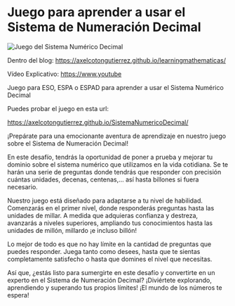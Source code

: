 # Juego para aprender a usar el Sistema de Numeración Decimal


![Juego del Sistema Numérico Decimal](https://axelcotongutierrez.github.io/learningmathematicas/assets/images//posts/SND/J01SND.jpg)

Dentro del blog: https://axelcotongutierrez.github.io/learningmathematicas/

Vídeo Explicativo: https://www.youtube

Juego para ESO, ESPA o ESPAD para aprender a usar el Sistema Numérico Decimal

Puedes probar el juego en esta url:

https://axelcotongutierrez.github.io/SistemaNumericoDecimal/

¡Prepárate para una emocionante aventura de aprendizaje en nuestro juego sobre el Sistema de Numeración Decimal!

En este desafío, tendrás la oportunidad de poner a prueba y mejorar tu dominio sobre el sistema numérico que utilizamos en la vida cotidiana. Se te harán una serie de preguntas donde tendrás que responder con precisión cuántas unidades, decenas, centenas,... así hasta billones si fuera necesario.

Nuestro juego está diseñado para adaptarse a tu nivel de habilidad. Comenzarás en el primer nivel, donde responderás preguntas hasta las unidades de millar. A medida que adquieras confianza y destreza, avanzarás a niveles superiores, ampliando tus conocimientos hasta las unidades de millón, millardo ¡e incluso billón!

Lo mejor de todo es que no hay límite en la cantidad de preguntas que puedes responder. Juega tanto como desees, hasta que te sientas completamente satisfecho o hasta que domines el nivel que necesitas.

Así que, ¿estás listo para sumergirte en este desafío y convertirte en un experto en el Sistema de Numeración Decimal? ¡Diviértete explorando, aprendiendo y superando tus propios límites! ¡El mundo de los números te espera!

